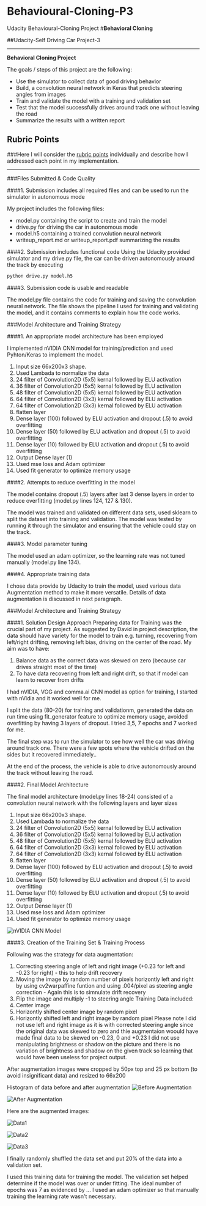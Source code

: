# Behavioural-Cloning-P3
Udacity Behavioural-Cloning Project
#**Behavioral Cloning** 

##Udacity-Self Driving Car Project-3


---

**Behavioral Cloning Project**

The goals / steps of this project are the following:
* Use the simulator to collect data of good driving behavior
* Build, a convolution neural network in Keras that predicts steering angles from images
* Train and validate the model with a training and validation set
* Test that the model successfully drives around track one without leaving the road
* Summarize the results with a written report


[//]: # (Image References)

[image1]: ./examples/placeholder.png "Model Visualization"
[image2]: ./examples/placeholder.png "Grayscaling"
[image3]: ./examples/placeholder_small.png "Recovery Image"
[image4]: ./examples/placeholder_small.png "Recovery Image"
[image5]: ./examples/placeholder_small.png "Recovery Image"
[image6]: ./examples/placeholder_small.png "Normal Image"
[image7]: ./examples/placeholder_small.png "Flipped Image"

## Rubric Points
###Here I will consider the [rubric points](https://review.udacity.com/#!/rubrics/432/view) individually and describe how I addressed each point in my implementation.  

---
###Files Submitted & Code Quality

####1. Submission includes all required files and can be used to run the simulator in autonomous mode

My project includes the following files:
* model.py containing the script to create and train the model
* drive.py for driving the car in autonomous mode
* model.h5 containing a trained convolution neural network 
* writeup_report.md or writeup_report.pdf summarizing the results

####2. Submission includes functional code
Using the Udacity provided simulator and my drive.py file, the car can be driven autonomously around the track by executing 
```sh
python drive.py model.h5
```

####3. Submission code is usable and readable

The model.py file contains the code for training and saving the convolution neural network. The file shows the pipeline I used for training and validating the model, and it contains comments to explain how the code works.

###Model Architecture and Training Strategy

####1. An appropriate model architecture has been employed

I implemented nVIDIA CNN model for training/prediction and used Pyhton/Keras to implement the model. 
1. Input size 66x200x3 shape.
2. Used Lambada to normalize the data
3. 24 filter of Convolution2D (5x5) kernal followed by ELU activation
4. 36 filter of Convolution2D (5x5) kernal followed by ELU activation
5. 48 filter of Convolution2D (5x5) kernal followed by ELU activation
6. 64 filter of Convolution2D (3x3) kernal followed by ELU activation
7. 64 filter of Convolution2D (3x3) kernal followed by ELU activation
8. flatten layer
9. Dense layer (100) followed by ELU activation and dropout (.5) to avoid overfitting
10. Dense layer (50) followed by ELU activation and dropout (.5) to avoid overfitting
11. Dense layer (10) followed by ELU activation and dropout (.5) to avoid overfitting
12. Output Dense layer (1)
13. Used mse loss and Adam optimizer
14. Used fit generator to optimize memory usage

####2. Attempts to reduce overfitting in the model

The model contains dropout (.5) layers after last 3 dense layers in order to reduce overfitting (model.py lines 124, 127 & 130). 

The model was trained and validated on different data sets, used sklearn to split the dataset into training and validation. The model was tested by running it through the simulator and ensuring that the vehicle could stay on the track.

####3. Model parameter tuning

The model used an adam optimizer, so the learning rate was not tuned manually (model.py line 134).

####4. Appropriate training data

I chose data provide by Udacity to train the model, used various data Augmentation method to make it more versatile. Details of data augmentation is discussed in next paragraph.

###Model Architecture and Training Strategy

####1. Solution Design Approach
Preparing data for Training was the crucial part of my project. As suggested by David in project description, the data should have variety for the model to train e.g. turning, recovering from left/right drifting, removing left bias, driving on the center of the road.
My aim was to have: 
1. Balance data as the correct data was skewed on zero (because car drives straight most of the time)
2. To have data recovering from left and right drift, so that if model can learn to recover from drifts

I had nVIDIA, VGG and comma.ai CNN model as option for training, I started with nVidia and it worked well for me.

I split the data (80-20) for training and validationm, generated the data on run time using fit_generator feature to optimize memory usage, avoided overfitting by having 3 layers of dropout. I tried 3,5, 7 epochs and 7 worked for me.

The final step was to run the simulator to see how well the car was driving around track one. There were a few spots where the vehicle drifted on the sides but it recovered immediately..

At the end of the process, the vehicle is able to drive autonomously around the track without leaving the road.

####2. Final Model Architecture

The final model architecture (model.py lines 18-24) consisted of a convolution neural network with the following layers and layer sizes
1. Input size 66x200x3 shape.
2. Used Lambada to normalize the data
3. 24 filter of Convolution2D (5x5) kernal followed by ELU activation
4. 36 filter of Convolution2D (5x5) kernal followed by ELU activation
5. 48 filter of Convolution2D (5x5) kernal followed by ELU activation
6. 64 filter of Convolution2D (3x3) kernal followed by ELU activation
7. 64 filter of Convolution2D (3x3) kernal followed by ELU activation
8. flatten layer
9. Dense layer (100) followed by ELU activation and dropout (.5) to avoid overfitting
10. Dense layer (50) followed by ELU activation and dropout (.5) to avoid overfitting
11. Dense layer (10) followed by ELU activation and dropout (.5) to avoid overfitting
12. Output Dense layer (1)
13. Used mse loss and Adam optimizer
14. Used fit generator to optimize memory usage

![nVIDIA CNN Model](https://github.com/devksingh/Behavioural-Cloning-P3/blob/master/nVidia%20CNN%20Model.png)


####3. Creation of the Training Set & Training Process

Following was the strategy for data augmentation:
1. Correcting steering angle of left and right image (+0.23 for left and -0.23 for right) - this to help drift recovery
2. Moving the image by random number of pixels horizontly left and right by using cv2warpaffine funtion and using .004/pixel as steering angle correction - Again this is to simnulate drift recovery
3. Flip the image and multiply -1 to steering angle
Training Data included:
1. Center image 
2. Horizontly shifted center image by random pixel
3. Horizontly shifted left and right image by random pixel
Please note I did not use left and right image as it is with corrected steering angle since the original data was skewed to zero and thie augmentaion woould have made final data to be skewed on -0.23, 0 and +0.23
I did not use manipulating brightness or shadow on the picture and there is no variation of brightness and shadow on the given track so learning that would have been useless for project output.

After augmentation images were cropped by 50px top and 25 px bottom (to avoid insignificant data) and resized to 66x200

Histogram of data before and after augmentation
![Before Augmentation](https://github.com/devksingh/Behavioural-Cloning-P3/blob/master/Trainig_Data.png)

![After Augmentation](https://github.com/devksingh/Behavioural-Cloning-P3/blob/master/Training_Data_After_Augmentation.png)

Here are the augmented images:


![Data1](https://github.com/devksingh/Behavioural-Cloning-P3/blob/master/data1.png)


![Data2](https://github.com/devksingh/Behavioural-Cloning-P3/blob/master/data2.png)


![Data3](https://github.com/devksingh/Behavioural-Cloning-P3/blob/master/data3.png)


I finally randomly shuffled the data set and put 20% of the data into a validation set. 

I used this training data for training the model. The validation set helped determine if the model was over or under fitting. The ideal number of epochs was 7 as evidenced by ... I used an adam optimizer so that manually training the learning rate wasn't necessary.
